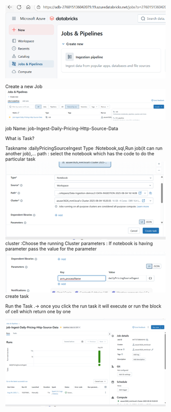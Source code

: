 
![alt text](image.png)

Create a new Job
![alt text](image-1.png)


job Name: job-Ingest-Daily-Pricing-Http-Source-Data

What is Task?

Taskname :dailyPricingSourceIngest
Type :Notebook,sql,Run job(it can run another job),...
path : select the notebook which has the code to do the particular task
![alt text](image-4.png)
cluster :Choose the running Cluster
parameters : If notebook is having parameter pass the value for the parameter
![alt text](image-3.png)
create task

Run the Task .-> once you click the run task it will execute or run the block of cell which return one by one


![alt text](image-2.png)



